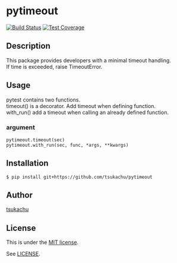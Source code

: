 # pytimeout
[![Build Status](https://travis-ci.org/tsukachu/pytimeout.svg?branch=master)](https://travis-ci.org/tsukachu/pytimeout)
[![Test Coverage](https://codeclimate.com/github/tsukachu/pytimeout/badges/coverage.svg)](https://codeclimate.com/github/tsukachu/pytimeout/coverage)

## Description
This package provides developers with a minimal timeout handling.  
If time is exceeded, raise TimeoutError.  

## Usage
pytest contains two functions.  
timeout() is a decorator. Add timeout when defining function.  
with_run() add a timeout when calling an already defined function.  

### argument

    pytimeout.timeout(sec)
    pytimeout.with_run(sec, func, *args, **kwargs)

## Installation

    $ pip install git+https://github.com/tsukachu/pytimeout

## Author
[tsukachu](http://tsukachu.hatenablog.com/)

## License
This is under the [MIT license](https://en.wikipedia.org/wiki/MIT_License).

See [LICENSE](./LICENSE).